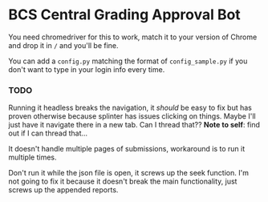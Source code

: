 # BCS Central Grading Approval Bot

You need chromedriver for this to work, match it to your version of Chrome and drop it in `/` and you'll be fine.

You can add a `config.py` matching the format of `config_sample.py` if you don't want to type in your login info every time.

### TODO

Running it headless breaks the navigation, it _should_ be easy to fix but has proven otherwise because splinter has issues clicking on things. Maybe I'll just have it navigate there in a new tab. Can I thread that?? **Note to self**: find out if I can thread that...

It doesn't handle multiple pages of submissions, workaround is to run it multiple times.

Don't run it while the json file is open, it screws up the seek function. I'm not going to fix it because it doesn't break the main functionality, just screws up the appended reports.
